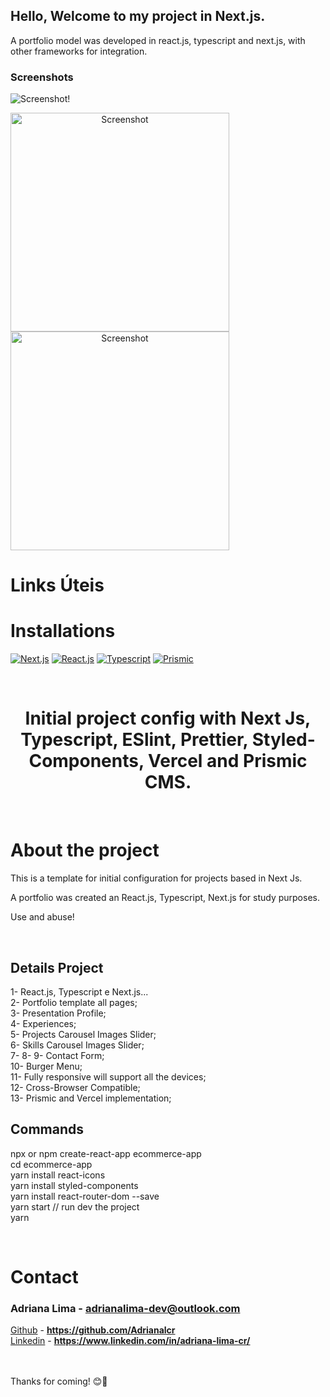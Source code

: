 ## Hello, Welcome to my project in Next.js.
A portfolio model was developed in react.js, typescript and next.js, with other frameworks for integration.

### Screenshots

![Screenshot](../imagens/screen2.png)!

<a align="center">
  <img src="/img/screen.png" width="350" title="Screenshot">
  <img src="/img/screen2.png" width="350" alt="Screenshot">
</a>

# Links Úteis
<!--INSTALLATION-->
# <strong>Installations</strong>
[![Next.js](https://img.shields.io/badge/NextJs-blue)](https://nextjs.org/)
[![React.js](https://img.shields.io/badge/-ReactJs-blue)](https://pt-br.reactjs.org/)
[![Typescript](https://img.shields.io/badge/-Typescript-blue)](https://www.typescriptlang.org/)
[![Prismic](https://prismic.io/badge/-Prismic-blue)](https://prismic.io/docs/)

<!--LOGO-->
<br/>
<div align="center">
    <h1 color="#ffff" >Initial project config with Next Js, Typescript, ESlint, Prettier, Styled-Components, Vercel and Prismic CMS. </h1>
  
</div>
</br>
<!-- ABOUT THE PROJECT -->

# <strong>About the project</strong>

This is a template for initial configuration for projects based in Next Js.

A portfolio was created an React.js, Typescript, Next.js for study purposes.

Use and abuse!

</br>

## Details Project
1- React.js, Typescript e Next.js...</br>
2- Portfolio template all pages;</br>
3- Presentation Profile; </br>
4- Experiences; </br>
5- Projects Carousel Images Slider;</br>
6- Skills Carousel Images Slider; </br>
7-
8-
9- Contact Form;</br>
10- Burger Menu;</br>
11- Fully responsive will support all the devices;</br>
12- Cross-Browser Compatible;</br>
13- Prismic and Vercel implementation;</br>


## Commands

npx or npm create-react-app ecommerce-app</br>
cd ecommerce-app</br>
yarn install react-icons</br>
yarn install styled-components</br>
yarn install react-router-dom --save</br>
yarn start // run dev the project</br>
yarn






<!-- CONTACT -->
</br>

# **Contact**

### Adriana Lima - **adrianalima-dev@outlook.com**

[Github](https://github.com/Adrianalcr) - **https://github.com/Adrianalcr** </br>
[Linkedin](https://www.linkedin.com/in/adriana-lima-cr/) - **https://www.linkedin.com/in/adriana-lima-cr/**

</br></br>
Thanks for coming! 😊🤗